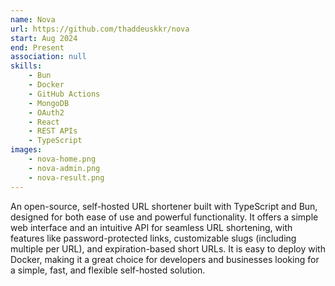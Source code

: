 ```yaml
---
name: Nova
url: https://github.com/thaddeuskkr/nova
start: Aug 2024
end: Present
association: null
skills:
    - Bun
    - Docker
    - GitHub Actions
    - MongoDB
    - OAuth2
    - React
    - REST APIs
    - TypeScript
images:
    - nova-home.png
    - nova-admin.png
    - nova-result.png
---
```


An open-source, self-hosted URL shortener built with TypeScript and Bun, designed for both ease of use and powerful
functionality. It offers a simple web interface and an intuitive API for seamless URL shortening, with features like
password-protected links, customizable slugs (including multiple per URL), and expiration-based short URLs. It is easy
to deploy with Docker, making it a great choice for developers and businesses looking for a simple, fast, and flexible
self-hosted solution.
